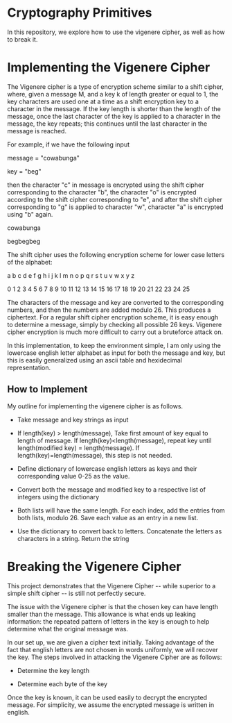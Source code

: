 # Cryptography Primitives

In this repository, we explore how to use the vigenere cipher, as well as how to break it.

# Implementing the Vigenere Cipher

The Vigenere cipher is a type of encryption scheme similar to a shift cipher, where, given a message M, and a key k of length greater or equal to 1, the key characters are used one at a time as a shift encryption key to a character in the message. If the key length is shorter than the length of the message, once the last character of the key is applied to a character in the message, the key repeats; this continues until the last character in the message is reached.

For example, if we have the following input

message = "cowabunga"

key = "beg"

then the character "c" in message is encrypted using the shift cipher corresponding to the character "b", the character "o" is encrypted according to the shift cipher corresponding to "e", and after the shift cipher corresponding to "g" is applied to character "w", character "a" is encrypted using "b" again.

cowabunga

begbegbeg

The shift cipher uses the following encryption scheme for lower case letters of the alphabet:

a b c d e f g h i j k l m n o p q r s t u v w x y z

0 1 2 3 4 5 6 7 8 9 10 11 12 13 14 15 16 17 18 19 20 21 22 23 24 25

The characters of the message and key are converted to the corresponding numbers, and then the numbers are added modulo 26. This produces a ciphertext. For a regular shift cipher encryption scheme, it is easy enough to determine a message, simply by checking all possible 26 keys. Vigenere cipher encryption is much more difficult to carry out a bruteforce attack on.

In this implementation, to keep the environment simple, I am only using the lowercase english letter alphabet as input for both the message and key, but this is easily generalized using an ascii table and hexidecimal representation.

## How to Implement
My outline for implementing the vigenere cipher is as follows.

* Take message and key strings as input

* If length(key) > length(message), Take first amount of key equal to length of message. If length(key)<length(message), repeat key until length(modified key) = length(message). If length(key)=length(message), this step is not needed.

* Define dictionary of lowercase english letters as keys and their corresponding value 0-25 as the value.

* Convert both the message and modified key to a respective list of integers using the dictionary

* Both lists will have the same length. For each index, add the entries from both lists, modulo 26. Save each value as an entry in a new list.

* Use the dictionary to convert back to letters. Concatenate the letters as characters in a string. Return the string

# Breaking the Vigenere Cipher

This project demonstrates that the Vigenere Cipher -- while superior to a simple shift cipher -- is still not perfectly secure.

The issue with the Vigenere cipher is that the chosen key can have length smaller than the message. This allowance is what ends up leaking information: the repeated pattern of letters in the key is enough to help determine what the original message was.

In our set up, we are given a cipher text initially. Taking advantage of the fact that english letters are not chosen in words uniformly, we will recover the key. The steps involved in attacking the Vigenere Cipher are as follows:

* Determine the key length

* Determine each byte of the key

Once the key is known, it can be used easily to decrypt the encrypted message. For simplicity, we assume the encrypted message is written in english.


